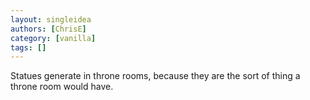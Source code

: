 ```yaml
---
layout: singleidea
authors: [ChrisE]
category: [vanilla]
tags: []
---
```

Statues generate in throne rooms, because they are the sort of thing a throne room would have.

